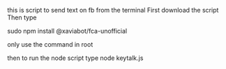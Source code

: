 this is script to send text on fb from the terminal 
First download the script 
Then type 

sudo npm install @xaviabot/fca-unofficial

only use the command in root 

then to run the node script type 
node keytalk.js
